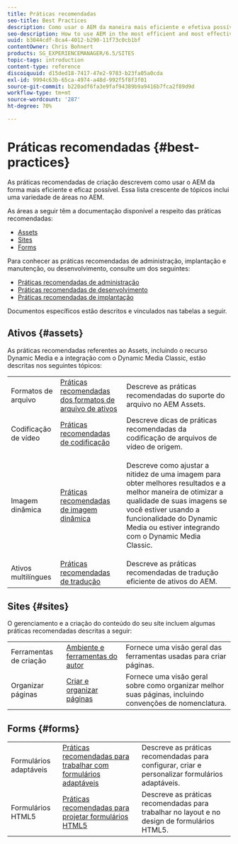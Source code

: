 ```yaml
---
title: Práticas recomendadas
seo-title: Best Practices
description: Como usar o AEM da maneira mais eficiente e efetiva possível
seo-description: How to use AEM in the most efficient and most effective way possible
uuid: b3044cdf-8ca4-4012-b290-11f73c0cb1bf
contentOwner: Chris Bohnert
products: SG_EXPERIENCEMANAGER/6.5/SITES
topic-tags: introduction
content-type: reference
discoiquuid: d15ded18-7417-47e2-9783-b23fa05a0cda
exl-id: 9994c63b-65ca-4974-a48d-992f5f8f3f01
source-git-commit: b220adf6fa3e9faf94389b9a9416b7fca2f89d9d
workflow-type: tm+mt
source-wordcount: '287'
ht-degree: 70%

---
```


# Práticas recomendadas    {#best-practices}

As práticas recomendadas de criação descrevem como usar o AEM da forma mais eficiente e eficaz possível. Essa lista crescente de tópicos inclui uma variedade de áreas no AEM.

As áreas a seguir têm a documentação disponível a respeito das práticas recomendadas:

* [Assets](#assets)
* [Sites](#sites)
* [Forms](#forms)

Para conhecer as práticas recomendadas de administração, implantação e manutenção, ou desenvolvimento, consulte um dos seguintes:

* [Práticas recomendadas de administração](/help/sites-administering/administer-best-practices.md)
* [Práticas recomendadas de desenvolvimento](/help/sites-developing/best-practices.md)
* [Práticas recomendadas de implantação](/help/sites-deploying/best-practices.md)

Documentos específicos estão descritos e vinculados nas tabelas a seguir.

## Ativos {#assets}

As práticas recomendadas referentes ao Assets, incluindo o recurso Dynamic Media e a integração com o Dynamic Media Classic, estão descritas nos seguintes tópicos:

<table>
 <tbody>
  <tr>
   <td>Formatos de arquivo</td>
   <td><a href="/help/assets/assets-file-format-best-practices.md">Práticas recomendadas dos formatos de arquivo de ativos</a></td>
   <td>Descreve as práticas recomendadas do suporte do arquivo no AEM Assets.</td>
  </tr>
  <tr>
   <td>Codificação de vídeo</td>
   <td><a href="/help/assets/video.md#best-practices-for-encoding-videos">Práticas recomendadas de codificação</a></td>
   <td>Descreve dicas de práticas recomendadas da codificação de arquivos de vídeo de origem.</td>
  </tr>
  <tr>
   <td>Imagem dinâmica</td>
   <td><a href="/help/assets/best-practices-for-optimizing-the-quality-of-your-images.md">Práticas recomendadas de imagem dinâmica</a></td>
   <td><p>Descreve como ajustar a nitidez de uma imagem para obter melhores resultados e a melhor maneira de otimizar a qualidade de suas imagens se você estiver usando a funcionalidade do Dynamic Media ou estiver integrando com o Dynamic Media Classic. </p> </td>
  </tr>
  <tr>
   <td>Ativos multilíngues</td>
   <td><a href="/help/assets/best-practices-for-translating-assets-efficiently.md">Práticas recomendadas de tradução</a></td>
   <td>Descreve as práticas recomendadas de tradução eficiente de ativos do AEM.</td>
  </tr>
 </tbody>
</table>

## Sites {#sites}

O gerenciamento e a criação do conteúdo do seu site incluem algumas práticas recomendadas descritas a seguir:

|  |  |  |
|---|---|---|
| Ferramentas de criação | [Ambiente e ferramentas do autor](/help/sites-authoring/author-environment-tools.md) | Fornece uma visão geral das ferramentas usadas para criar páginas. |
| Organizar páginas | [Criar e organizar páginas](/help/sites-authoring/managing-pages.md) | Fornece uma visão geral sobre como organizar melhor suas páginas, incluindo convenções de nomenclatura. |

## Forms {#forms}

|  |  |  |
|---|---|---|
| Formulários adaptáveis | [Práticas recomendadas para trabalhar com formulários adaptáveis](/help/forms/using/adaptive-forms-best-practices.md) | Descreve as práticas recomendadas para configurar, criar e personalizar formulários adaptáveis. |
| Formulários HTML5 | [Práticas recomendadas para projetar formulários HTML5](/help/forms/using/best-practices-for-html5-forms.md) | Descreve as práticas recomendadas para trabalhar no layout e no design de formulários HTML5. |
